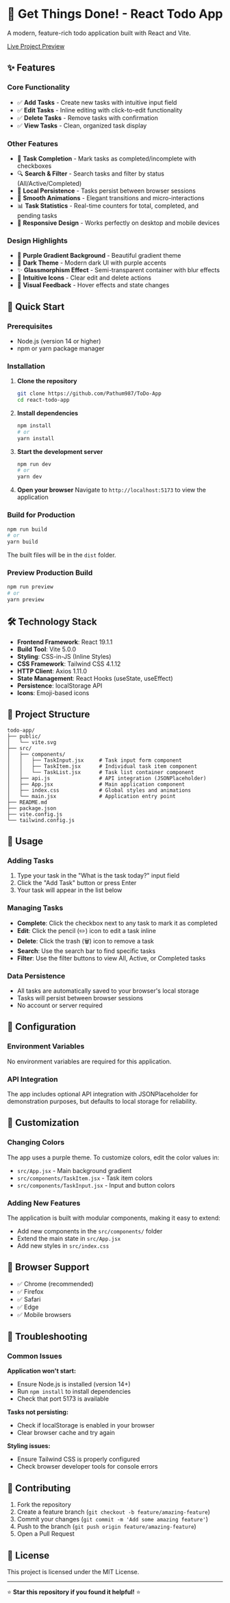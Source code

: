 # 📝 Get Things Done! - React Todo App

A modern, feature-rich todo application built with React and Vite.

[Live Project Preview](https://to-do-app-ruddy-rho-35.vercel.app/)

## ✨ Features

### Core Functionality
- ✅ **Add Tasks** - Create new tasks with intuitive input field
- ✅ **Edit Tasks** - Inline editing with click-to-edit functionality
- ✅ **Delete Tasks** - Remove tasks with confirmation
- ✅ **View Tasks** - Clean, organized task display

### Other Features
- 🎯 **Task Completion** - Mark tasks as completed/incomplete with checkboxes
- 🔍 **Search & Filter** - Search tasks and filter by status (All/Active/Completed)
- 💾 **Local Persistence** - Tasks persist between browser sessions
- 🎨 **Smooth Animations** - Elegant transitions and micro-interactions
- 📊 **Task Statistics** - Real-time counters for total, completed, and pending tasks
- 📱 **Responsive Design** - Works perfectly on desktop and mobile devices

### Design Highlights
- 🎨 **Purple Gradient Background** - Beautiful gradient theme
- 🌙 **Dark Theme** - Modern dark UI with purple accents
- ✨ **Glassmorphism Effect** - Semi-transparent container with blur effects
- 🎯 **Intuitive Icons** - Clear edit and delete actions
- 🔄 **Visual Feedback** - Hover effects and state changes

## 🚀 Quick Start

### Prerequisites
- Node.js (version 14 or higher)
- npm or yarn package manager

### Installation

1. **Clone the repository**
   ```bash
   git clone https://github.com/Pathum987/ToDo-App
   cd react-todo-app
   ```

2. **Install dependencies**
   ```bash
   npm install
   # or
   yarn install
   ```

3. **Start the development server**
   ```bash
   npm run dev
   # or
   yarn dev
   ```

4. **Open your browser**
   Navigate to `http://localhost:5173` to view the application

### Build for Production

```bash
npm run build
# or
yarn build
```

The built files will be in the `dist` folder.

### Preview Production Build

```bash
npm run preview
# or
yarn preview
```

## 🛠️ Technology Stack

- **Frontend Framework**: React 19.1.1
- **Build Tool**: Vite 5.0.0
- **Styling**: CSS-in-JS (Inline Styles)
- **CSS Framework**: Tailwind CSS 4.1.12
- **HTTP Client**: Axios 1.11.0
- **State Management**: React Hooks (useState, useEffect)
- **Persistence**: localStorage API
- **Icons**: Emoji-based icons

## 📁 Project Structure

```
todo-app/
├── public/
│   └── vite.svg
├── src/
│   ├── components/
│   │   ├── TaskInput.jsx     # Task input form component
│   │   ├── TaskItem.jsx      # Individual task item component
│   │   └── TaskList.jsx      # Task list container component
│   ├── api.js                # API integration (JSONPlaceholder)
│   ├── App.jsx               # Main application component
│   ├── index.css             # Global styles and animations
│   └── main.jsx              # Application entry point
├── README.md
├── package.json
├── vite.config.js
└── tailwind.config.js
```

## 🎯 Usage

### Adding Tasks
1. Type your task in the "What is the task today?" input field
2. Click the "Add Task" button or press Enter
3. Your task will appear in the list below

### Managing Tasks
- **Complete**: Click the checkbox next to any task to mark it as completed
- **Edit**: Click the pencil (✏️) icon to edit a task inline
- **Delete**: Click the trash (🗑️) icon to remove a task
- **Search**: Use the search bar to find specific tasks
- **Filter**: Use the filter buttons to view All, Active, or Completed tasks

### Data Persistence
- All tasks are automatically saved to your browser's local storage
- Tasks will persist between browser sessions
- No account or server required

## 🔧 Configuration

### Environment Variables
No environment variables are required for this application.

### API Integration
The app includes optional API integration with JSONPlaceholder for demonstration purposes, but defaults to local storage for reliability.

## 🎨 Customization

### Changing Colors
The app uses a purple theme. To customize colors, edit the color values in:
- `src/App.jsx` - Main background gradient
- `src/components/TaskItem.jsx` - Task item colors
- `src/components/TaskInput.jsx` - Input and button colors

### Adding New Features
The application is built with modular components, making it easy to extend:
- Add new components in the `src/components/` folder
- Extend the main state in `src/App.jsx`
- Add new styles in `src/index.css`

## 📱 Browser Support

- ✅ Chrome (recommended)
- ✅ Firefox
- ✅ Safari
- ✅ Edge
- ✅ Mobile browsers

## 🐛 Troubleshooting

### Common Issues

**Application won't start:**
- Ensure Node.js is installed (version 14+)
- Run `npm install` to install dependencies
- Check that port 5173 is available

**Tasks not persisting:**
- Check if localStorage is enabled in your browser
- Clear browser cache and try again

**Styling issues:**
- Ensure Tailwind CSS is properly configured
- Check browser developer tools for console errors

## 🤝 Contributing

1. Fork the repository
2. Create a feature branch (`git checkout -b feature/amazing-feature`)
3. Commit your changes (`git commit -m 'Add some amazing feature'`)
4. Push to the branch (`git push origin feature/amazing-feature`)
5. Open a Pull Request

## 📄 License

This project is licensed under the MIT License.

---

⭐ **Star this repository if you found it helpful!** ⭐

